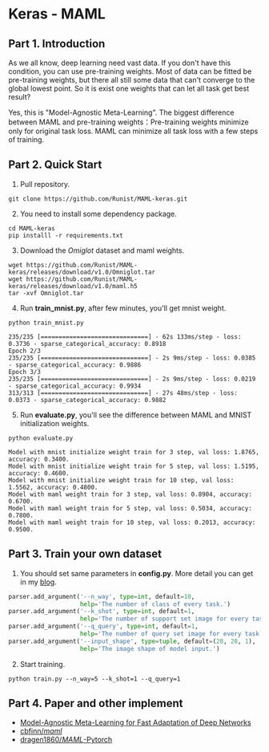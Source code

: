 # Keras  - MAML

## Part 1. Introduction

As we all know, deep learning need vast data. If you don't have this condition, you can use pre-training weights. Most of data can be fitted be pre-training weights,  but there all still some data that can't converge to the global lowest point. So it is exist one weights that can let all task get best result?

Yes, this is "Model-Agnostic Meta-Learning". The biggest difference between MAML and pre-training weights：Pre-training weights minimize only for original task loss. MAML can minimize all task loss with a few steps of training.

## Part 2. Quick  Start

1. Pull repository.

```shell
git clone https://github.com/Runist/MAML-keras.git
```

2. You need to install some dependency package.

```shell
cd MAML-keras
pip installl -r requirements.txt
```

3. Download the *Omiglot* dataset and maml weights.

```shell
wget https://github.com/Runist/MAML-keras/releases/download/v1.0/Omniglot.tar
wget https://github.com/Runist/MAML-keras/releases/download/v1.0/maml.h5
tar -xvf Omniglot.tar
```

4. Run **train_mnist.py**, after few minutes, you'll get mnist weight.

```shell
python train_mnist.py
```

```
235/235 [==============================] - 62s 133ms/step - loss: 0.3736 - sparse_categorical_accuracy: 0.8918
Epoch 2/3
235/235 [==============================] - 2s 9ms/step - loss: 0.0385 - sparse_categorical_accuracy: 0.9886
Epoch 3/3
235/235 [==============================] - 2s 9ms/step - loss: 0.0219 - sparse_categorical_accuracy: 0.9934
313/313 [==============================] - 27s 48ms/step - loss: 0.0373 - sparse_categorical_accuracy: 0.9882
```

5. Run **evaluate.py**, you'll see the difference between MAML and MNIST initialization weights.

```shell
python evaluate.py
```

```
Model with mnist initialize weight train for 3 step, val loss: 1.8765, accuracy: 0.3400.
Model with mnist initialize weight train for 5 step, val loss: 1.5195, accuracy: 0.4600.
Model with mnist initialize weight train for 10 step, val loss: 1.5562, accuracy: 0.4800.
Model with maml weight train for 3 step, val loss: 0.8904, accuracy: 0.6700.
Model with maml weight train for 5 step, val loss: 0.5034, accuracy: 0.7800.
Model with maml weight train for 10 step, val loss: 0.2013, accuracy: 0.9500.
```

## Part 3. Train your own dataset
1. You should set same parameters in **config.py**. More detail you can get in my [blog](https://blog.csdn.net/weixin_42392454/article/details/109891791?spm=1001.2014.3001.5501).

```python
parser.add_argument('--n_way', type=int, default=10,
                    help='The number of class of every task.')
parser.add_argument('--k_shot', type=int, default=1,
                    help='The number of support set image for every task.')
parser.add_argument('--q_query', type=int, default=1,
                    help='The number of query set image for every task.')
parser.add_argument('--input_shape', type=tuple, default=(28, 28, 1),
                    help='The image shape of model input.')
```

2. Start training.

```shell
python train.py --n_way=5 --k_shot=1 --q_query=1
```

## Part 4. Paper and other implement

- [Model-Agnostic Meta-Learning for Fast Adaptation of Deep Networks](https://arxiv.org/pdf/1703.03400.pdf)
- [cbfinn/*maml*](https://github.com/cbfinn/maml)
- [dragen1860/*MAML*-Pytorch](https://github.com/dragen1860/MAML-Pytorch)
